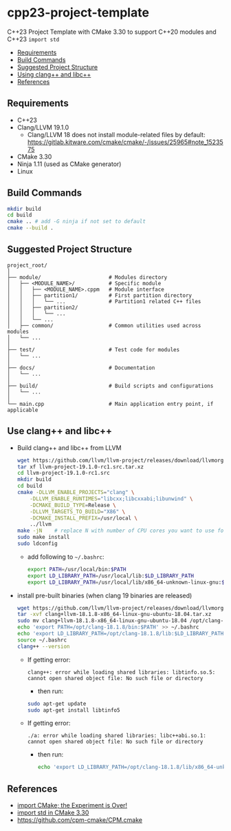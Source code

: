 # cpp23-project-template
C++23 Project Template with CMake 3.30 to support C++20 modules and C++23 `import std`

- [Requirements](#requirements)
- [Build Commands](#build-commands)
- [Suggested Project Structure](#suggested-project-structure)
- [Using clang++ and libc++](#use-clang-and-libc)
- [References](#references)

## Requirements

- C++23
- Clang/LLVM 19.1.0
    - Clang/LLVM 18 does not install module-related files by default: https://gitlab.kitware.com/cmake/cmake/-/issues/25965#note_1523575
- CMake 3.30
- Ninja 1.11 (used as CMake generator)
- Linux

## Build Commands

```sh
mkdir build
cd build
cmake .. # add -G ninja if not set to default
cmake --build .
```

## Suggested Project Structure

```
project_root/
│
├── module/                      # Modules directory
│   ├── <MODULE_NAME>/           # Specific module
│   │   ├── <MODULE_NAME>.cppm   # Module interface
│   │   ├── partition1/          # First partition directory
│   │   │   └── ...              # Partition1 related C++ files
│   │   ├── partition2/
│   │   │   └── ...
│   │   └── ...
│   ├── common/                  # Common utilities used across modules
│   └── ...
│
├── test/                        # Test code for modules
│   └── ...
│
├── docs/                        # Documentation
│   └── ...
│
├── build/                       # Build scripts and configurations
│   └── ...
│
└── main.cpp                     # Main application entry point, if applicable
```

## Use clang++ and libc++

- Build clang++ and libc++ from LLVM
    ```sh
    wget https://github.com/llvm/llvm-project/releases/download/llvmorg-19.1.0-rc1/llvm-project-19.1.0-rc1.src.tar.xz
    tar xf llvm-project-19.1.0-rc1.src.tar.xz
    cd llvm-project-19.1.0-rc1.src
    mkdir build
    cd build
    cmake -DLLVM_ENABLE_PROJECTS="clang" \
        -DLLVM_ENABLE_RUNTIMES="libcxx;libcxxabi;libunwind" \
        -DCMAKE_BUILD_TYPE=Release \
        -DLLVM_TARGETS_TO_BUILD="X86" \
        -DCMAKE_INSTALL_PREFIX=/usr/local \
        ../llvm
    make -jN    # replace N with number of CPU cores you want to use for the build
    sudo make install
    sudo ldconfig
    ```
    - add following to `~/.bashrc`:
        ```sh
        export PATH=/usr/local/bin:$PATH
        export LD_LIBRARY_PATH=/usr/local/lib:$LD_LIBRARY_PATH
        export LD_LIBRARY_PATH=/usr/local/lib/x86_64-unknown-linux-gnu:$LD_LIBRARY_PATH
        ```
- install pre-built binaries (when clang 19 binaries are released)
    ```sh
    wget https://github.com/llvm/llvm-project/releases/download/llvmorg-18.1.8/clang+llvm-18.1.8-x86_64-linux-gnu-ubuntu-18.04.tar.xz
    tar -xvf clang+llvm-18.1.8-x86_64-linux-gnu-ubuntu-18.04.tar.xz
    sudo mv clang+llvm-18.1.8-x86_64-linux-gnu-ubuntu-18.04 /opt/clang-18.1.8
    echo 'export PATH=/opt/clang-18.1.8/bin:$PATH' >> ~/.bashrc
    echo 'export LD_LIBRARY_PATH=/opt/clang-18.1.8/lib:$LD_LIBRARY_PATH' >> ~/.bashrc
    source ~/.bashrc
    clang++ --version
    ```
    - If getting error:
        ```
        clang++: error while loading shared libraries: libtinfo.so.5: cannot open shared object file: No such file or directory
        ```
        - then run:
        ```sh
        sudo apt-get update
        sudo apt-get install libtinfo5
        ```
    - If getting error:
        ```
        ./a: error while loading shared libraries: libc++abi.so.1: cannot open shared object file: No such file or directory
        ```
        - then run:
            ```sh
            echo 'export LD_LIBRARY_PATH=/opt/clang-18.1.8/lib/x86_64-unknown-linux-gnu::$LD_LIBRARY_PATH' >> ~/.bashrc
            ```

## References

- [import CMake; the Experiment is Over!](https://www.kitware.com/import-cmake-the-experiment-is-over/)
- [import std in CMake 3.30](https://www.kitware.com/import-std-in-cmake-3-30/#11901aae-49be-4b00-868a-09413f3de1e9-link)
- https://github.com/cpm-cmake/CPM.cmake